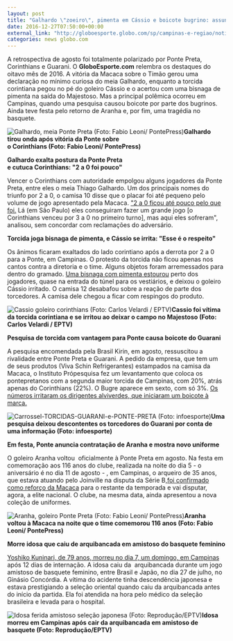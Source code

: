 ```yaml
---
layout: post
title: "Galhardo \"zoeiro\", pimenta em Cássio e boicote bugrino: assuntos de agosto "
date: 2016-12-27T07:50:00+00:00
external_link: "http://globoesporte.globo.com/sp/campinas-e-regiao/noticia/2016/12/galhardo-zoeiro-pimenta-em-cassio-e-boicote-bugrino-assuntos-de-agosto.html"
categories: news globo.com
---
```

A retrospectiva de agosto foi totalmente polarizado por Ponte Preta, Corinthians e Guarani. O **GloboEsporte.com** relembra os destaques do oitavo mês de 2016. A vitória da Macaca sobre o Timão gerou uma declaração no mínimo curiosa do meia Galhardo, enquanto a torcida corintiana pegou no pé do goleiro Cássio e o acertou com uma bisnaga de pimenta na saída do Majestoso. Mas a principal polêmica ocorreu em Campinas, quando uma pesquisa causou boicote por parte dos bugrinos. Ainda teve festa pelo retorno de Aranha e, por fim, uma tragédia no basquete.

 ![Galhardo, meia Ponte Preta (Foto: Fabio Leoni/ PontePress)](http://s2.glbimg.com/0QAI6_Z5eQY2mMZXwQj7LjBcEpI=/178x75:818x609/300x250/s.glbimg.com/es/ge/f/original/2016/09/08/galhardo.jpg "Galhardo, meia Ponte Preta (Foto: Fabio Leoni/ PontePress)")**Galhardo tirou onda após vitória da Ponte sobre  
o Corinthians (Foto: Fabio Leoni/ PontePress)**  

**Galhardo exalta postura da Ponte Preta  
e cutuca Corinthians: "2 a 0 foi pouco"**    
  
Vencer o Corinthians com autoridade empolgou alguns jogadores da Ponte Preta, entre eles o meia Thiago Galhardo. Um dos principais nomes do triunfo por 2 a 0, o camisa 10 disse que o placar foi até pequeno pelo volume de jogo apresentado pela Macaca. ["2 a 0 ficou até pouco pelo que foi.](http://globoesporte.globo.com/sp/campinas-e-regiao/futebol/times/ponte-preta/noticia/2016/08/galhardo-exalta-postura-da-ponte-e-cutuca-corinthians-2-0-foi-pouco.html) Lá (em São Paulo) eles conseguiram fazer um grande jogo [o Corinthians venceu por 3 a 0 no primeiro turno], mas aqui eles sofreram", analisou, sem concordar com reclamações do adversário.  
  
**Torcida joga bisnaga de pimenta, e Cássio se irrita: "Esse é o respeito"**  
  
Os ânimos ficaram exaltados do lado corintiano após a derrota por 2 a 0 para a Ponte, em Campinas. O protesto da torcida não ficou apenas nos cantos contra a diretoria e o time. Alguns objetos foram arremessados para dentro do gramado. [Uma bisnaga com pimenta estourou](http://globoesporte.globo.com/sp/campinas-e-regiao/futebol/brasileirao-serie-a/noticia/2016/08/torcida-joga-bisnaga-de-pimenta-e-cassio-se-irrita-esse-e-o-respeito.html) perto dos jogadores, quase na entrada do túnel para os vestiários, e deixou o goleiro Cássio irritado. O camisa 12 desabafou sobre a reação de parte dos torcedores. A camisa dele chegou a ficar com respingos do produto.&nbsp;

 ![Cassio goleiro corinthians (Foto: Carlos Velardi / EPTV)](http://s2.glbimg.com/mrZ4y2OiwVaEN4c1f3eXUPAAi5s=/115x0:999x499/690x390/s.glbimg.com/es/ge/f/original/2016/08/27/cassio.jpg "Cassio goleiro corinthians (Foto: Carlos Velardi / EPTV)")**Cassio foi vítima da torcida corintiana e se irritou ao deixar o campo no Majestoso (Foto: Carlos Velardi / EPTV)**

**Pesquisa de torcida com vantagem para Ponte causa boicote do Guarani**  
  
A pesquisa encomendada pela Brasil Kirin, em agosto, ressuscitou a rivalidade entre Ponte Preta e Guarani. A pedido da empresa, que tem um de seus produtos (Viva Schin Refrigerantes) estampados na camisa da Macaca, o Instituto Própesquisa fez um levantamento que coloca os pontepretanos com a segunda maior torcida de Campinas, com 20%, atrás apenas do Corinthians (22%). O Bugre aparece em sexto, com só 3%. [Os números irritaram os dirigentes alviverdes, que iniciaram um boicote à marca.](http://globoesporte.globo.com/sp/campinas-e-regiao/futebol/noticia/2016/08/pesquisa-de-torcida-com-vantagem-para-ponte-causa-boicote-do-guarani.html)

 ![Carrossel-TORCIDAS-GUARANI-e-PONTE-PRETA (Foto: infoesporte)](http://s2.glbimg.com/SuYbDO-DSt308-5NpsOIO0YPyvA=/0x134:720x541/690x390/s.glbimg.com/es/ge/f/original/2016/08/29/carrossel-torcidas-guarani-e-ponte-preta.jpg "Carrossel-TORCIDAS-GUARANI-e-PONTE-PRETA (Foto: infoesporte)")**Uma pesquisa deixou descontentes os torcedores do Guarani por conta de uma informação (Foto: infoesporte)**

**Em festa, Ponte anuncia contratação de Aranha e mostra novo uniforme**  
  
O goleiro Aranha voltou&nbsp; oficialmente à Ponte Preta em agosto. Na festa em comemoração aos 116 anos do clube, realizada na noite do dia 5 - o aniversário é no dia 11 de agosto - , em Campinas, o arqueiro de 35 anos, que estava atuando pelo Joinville na disputa da Série B,[foi confirmado como reforço da Macaca](http://globoesporte.globo.com/sp/campinas-e-regiao/futebol/times/ponte-preta/noticia/2016/08/em-festa-ponte-anuncia-contratacao-de-aranha-e-mostra-o-novo-uniforme.html) para o restante da temporada e vai disputar, agora, a elite nacional. O clube, na mesma data, ainda apresentou a nova coleção de uniformes.

 ![Aranha, goleiro Ponte Preta (Foto: Fabio Leoni/ PontePress)](http://s2.glbimg.com/YjkAZLCfUeRn0Y6OtOV9d7q-858=/0x22:998x587/690x390/s.glbimg.com/es/ge/f/original/2016/09/08/aranha.8.jpg "Aranha, goleiro Ponte Preta (Foto: Fabio Leoni/ PontePress)")**Aranha voltou à Macaca na noite que o time comemorou 116 anos (Foto: Fabio Leoni/ PontePress)**

**Morre idosa que caiu de arquibancada em amistoso do basquete feminino**   
  
[Yoshiko Kuninari, de 79 anos, morreu no dia 7, um domingo, em Campinas](http://globoesporte.globo.com/sp/campinas-e-regiao/noticia/2016/08/morre-idosa-que-caiu-de-arquibancada-em-amistoso-do-basquete-feminino.html) após 12 dias de internação. A idosa caiu da&nbsp; arquibancada durante um jogo amistoso de basquete feminino, entre Brasil e Japão, no dia 27 de julho, no Ginásio Concórdia. A vítima do acidente tinha descendência japonesa e estava prestigiando a seleção oriental quando caiu da arquibancada antes do início da partida. Ela foi atendida na hora pelo médico da seleção brasileira e levada para o hospital.

 ![Idosa ferida amistoso seleção japonesa (Foto: Reprodução/EPTV)](http://s2.glbimg.com/zt6UH6ASl7XVdxd8-d5hUQ6tSLc=/81x28:1547x856/690x390/s.glbimg.com/es/ge/f/original/2016/07/30/idosa_ferida.jpg "Idosa ferida amistoso seleção japonesa (Foto: Reprodução/EPTV)")**Idosa morreu em Campinas após cair da arquibancada em amistoso de basquete (Foto: Reprodução/EPTV)**

